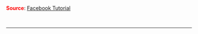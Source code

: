 &nbsp;

<span style="color:red;">**Source**</span>: [Facebook Tutorial](https://github.com/facebook/create-react-app)  

&nbsp;

---